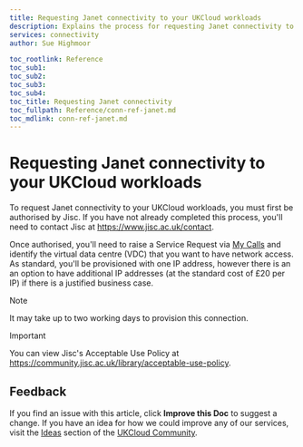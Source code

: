 ```yaml
---
title: Requesting Janet connectivity to your UKCloud workloads
description: Explains the process for requesting Janet connectivity to your existing VDC
services: connectivity
author: Sue Highmoor

toc_rootlink: Reference
toc_sub1: 
toc_sub2:
toc_sub3:
toc_sub4:
toc_title: Requesting Janet connectivity
toc_fullpath: Reference/conn-ref-janet.md
toc_mdlink: conn-ref-janet.md
---
```


# Requesting Janet connectivity to your UKCloud workloads

To request Janet connectivity to your UKCloud workloads, you must first be authorised by Jisc. If you have not already completed this process, you'll need to contact Jisc at <https://www.jisc.ac.uk/contact>.

Once authorised, you'll need to raise a Service Request via [My Calls](https://portal.skyscapecloud.com/support/ivanti) and identify the virtual data centre (VDC) that you want to have network access. As standard, you'll be provisioned with one IP address, however there is an an option to have additional IP addresses (at the standard cost of £20 per IP) if there is a justified business case.

> [!NOTE]
> It may take up to two working days to provision this connection.

> [!IMPORTANT]
> You can view Jisc's Acceptable Use Policy at <https://community.jisc.ac.uk/library/acceptable-use-policy>.

## Feedback

If you find an issue with this article, click **Improve this Doc** to suggest a change. If you have an idea for how we could improve any of our services, visit the [Ideas](https://community.ukcloud.com/ideas) section of the [UKCloud Community](https://community.ukcloud.com).